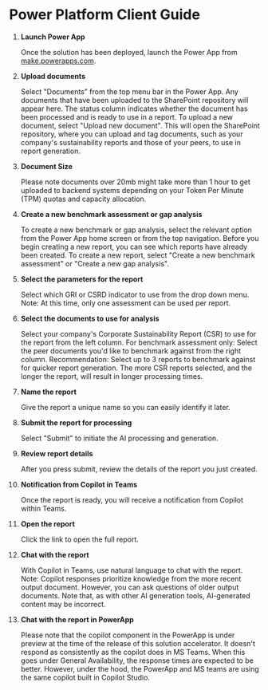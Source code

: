 # Power Platform Client Guide

1. **Launch Power App**

   Once the solution has been deployed, launch the Power App from [make.powerapps.com](https://make.powerapps.com/).

2. **Upload documents**

   Select "Documents" from the top menu bar in the Power App. Any documents that have been uploaded to the SharePoint repository will appear here. The status column indicates whether the document has been processed and is ready to use in a report.
   To upload a new document, select "Upload new document". This will open the SharePoint repository, where you can upload and tag documents, such as your company's sustainability reports and those of your peers, to use in report generation.

3. **Document Size** 

   Please note documents over 20mb might take more than 1 hour to get uploaded to backend systems depending on your Token Per Minute (TPM) quotas and capacity allocation.

4. **Create a new benchmark assessment or gap analysis** 

   To create a new benchmark or gap analysis, select the relevant option from the Power App home screen or from the top navigation.
   Before you begin creating a new report, you can see which reports have already been created. To create a new report, select "Create a new benchmark assessment" or "Create a new gap analysis".

5. **Select the parameters for the report** 

   Select which GRI or CSRD indicator to use from the drop down menu. Note: At this time, only one assessment can be used per report.

6. **Select the documents to use for analysis** 

   Select your company's Corporate Sustainability Report (CSR) to use for the report from the left column. For benchmark assessment only: Select the peer documents you'd like to benchmark against from the right column. Recommendation: Select up to 3 reports to benchmark against for quicker report generation. The more CSR reports selected, and the longer the report, will result in longer processing times.
   
7. **Name the report** 

   Give the report a unique name so you can easily identify it later.

8. **Submit the report for processing** 

   Select "Submit" to initiate the AI processing and generation.

9. **Review report details** 

   After you press submit, review the details of the report you just created.

10. **Notification from Copilot in Teams** 

    Once the report is ready, you will receive a notification from Copilot within Teams.

11. **Open the report** 

    Click the link to open the full report.

12. **Chat with the report** 

    With Copilot in Teams, use natural language to chat with the report. Note: Copilot responses prioritize knowledge from the more recent output document. However, you can ask questions of older output documents. Note that, as with other AI generation tools, AI-generated content may be incorrect.

13. **Chat with the report in PowerApp** 

    Please note that the copilot component in the PowerApp is under preview at the time of the release of this solution accelerator. It doesn't respond as consistently as the copilot does in MS Teams. When this goes under General Availability, the response times are expected to be better. However, under the hood, the PowerApp and MS teams are using the same copilot built in Copilot Studio.
